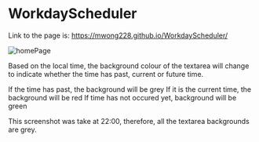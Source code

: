 # WorkdayScheduler

Link to the page is: https://mwong228.github.io/WorkdayScheduler/

![homePage](https://i.gyazo.com/93dfa609f74d6910981f3ce1b8691549.png)

Based on the local time, the background colour of the textarea will change to indicate whether the time has past, current or future time.

If the time has past, the background will be grey
If it is the current time, the background will be red
If time has not occured yet, background will be green

This screenshot was take at 22:00, therefore, all the textarea backgrounds are grey.